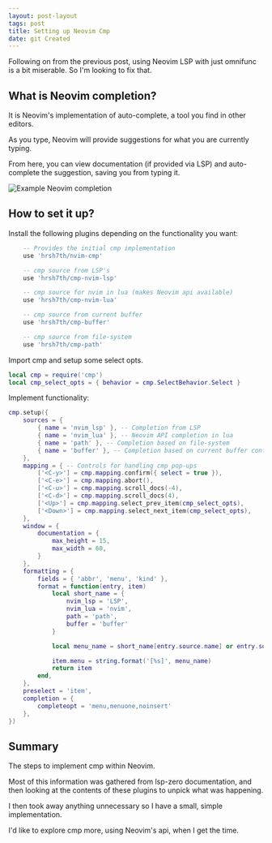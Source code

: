 ```yaml
---
layout: post-layout
tags: post
title: Setting up Neovim Cmp 
date: git Created 
---
```


Following on from the previous post, using Neovim LSP with just omnifunc 
is a bit miserable. So I'm looking to fix that.

## What is Neovim completion?

It is Neovim's implementation of auto-complete, a tool you find in other editors.

As you type, Neovim will provide suggestions for what you are currently typing.

From here, you can view documentation (if provided via LSP) and auto-complete
the suggestion, saving you from typing it.

![Example Neovim completion](../img/go-cmp-example.png)

## How to set it up?

Install the following plugins depending on the functionality you want:

```lua
	-- Provides the initial cmp implementation
	use 'hrsh7th/nvim-cmp'

	-- cmp source from LSP's
	use 'hrsh7th/cmp-nvim-lsp'

	-- cmp source for nvim in lua (makes Neovim api available)
	use 'hrsh7th/cmp-nvim-lua'

	-- cmp source from current buffer
	use 'hrsh7th/cmp-buffer'

	-- cmp source from file-system 
	use 'hrsh7th/cmp-path'
```

Import cmp and setup some select opts.

```lua
local cmp = require('cmp')
local cmp_select_opts = { behavior = cmp.SelectBehavior.Select }
```

Implement functionality:

```lua
cmp.setup({
	sources = {
		{ name = 'nvim_lsp' }, -- Completion from LSP
		{ name = 'nvim_lua' }, -- Neovim API completion in lua
		{ name = 'path' }, -- Completion based on file-system
		{ name = 'buffer' }, -- Completion based on current buffer content
	},
	mapping = { -- Controls for handling cmp pop-ups 
		['<C-y>'] = cmp.mapping.confirm({ select = true }),
		['<C-e>'] = cmp.mapping.abort(),
		['<C-u>'] = cmp.mapping.scroll_docs(-4),
		['<C-d>'] = cmp.mapping.scroll_docs(4),
		['<Up>'] = cmp.mapping.select_prev_item(cmp_select_opts),
		['<Down>'] = cmp.mapping.select_next_item(cmp_select_opts),
	},
	window = {
		documentation = {
			max_height = 15,
			max_width = 60,
		}
	},
	formatting = {
		fields = { 'abbr', 'menu', 'kind' },
		format = function(entry, item)
			local short_name = {
				nvim_lsp = 'LSP',
				nvim_lua = 'nvim',
				path = 'path',
				buffer = 'buffer'
			}

			local menu_name = short_name[entry.source.name] or entry.source.name

			item.menu = string.format('[%s]', menu_name)
			return item
		end,
	},
	preselect = 'item',
	completion = {
		completeopt = 'menu,menuone,noinsert'
	},
})
```

## Summary

The steps to implement cmp within Neovim. 

Most of this information was gathered from lsp-zero documentation, and then
looking at the contents of these plugins to unpick what was happening.

I then took away anything unnecessary so I have a small, simple implementation.

I'd like to explore cmp more, using Neovim's api, when I get the time.

